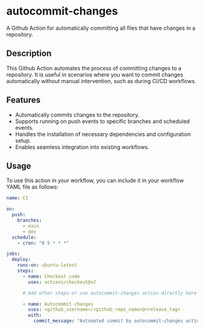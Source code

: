 # autocommit-changes

A Github Action for automatically committing all files that have changes in a repository.

## Description

This Github Action automates the process of committing changes to a repository. It is useful in scenarios where you want to commit changes automatically without manual intervention, such as during CI/CD workflows.

## Features

- Automatically commits changes to the repository.
- Supports running on push events to specific branches and scheduled events.
- Handles the installation of necessary dependencies and configuration setup.
- Enables seamless integration into existing workflows.

## Usage

To use this action in your workflow, you can include it in your workflow YAML file as follows:

```yaml
name: CI

on:
  push:
    branches:
      - main
      - dev
  schedule:
    - cron: "0 5 * * *"

jobs:
  deploy:
    runs-on: ubuntu-latest
    steps:
      - name: Checkout code
        uses: actions/checkout@v2

      # Add other steps or use autocommit-changes action directly here

      - name: Autocommit changes
        uses: <github_username>/<github_repo_name>@<release_tag>
        with:
          commit_message: "Automated commit by autocommit-changes action"
